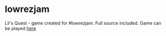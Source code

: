 lowrezjam
=========

Lil's Quest - game created for #lowrezjam. Full source included. Game can be played [here](http://gamejolt.com/games/adventure/lil-s-quest/26424/)
